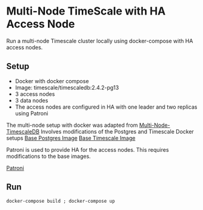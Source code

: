 # Multi-Node TimeScale with HA Access Node
Run a multi-node Timescale cluster locally using docker-compose with HA access nodes.

## Setup

* Docker with docker compose
* Image: timescale/timescaledb:2.4.2-pg13
* 3 access nodes
* 3 data nodes
* The access nodes are configured in HA with one leader and two replicas using Patroni

The multi-node setup with docker was adapted from [Multi-Node-TimescaleDB](https://github.com/binakot/Multi-Node-TimescaleDB)
Involves modifications of the Postgres and Timescale Docker setups
[Base Postgres Image](https://github.com/docker-library/postgres/tree/master/13/alpine)
[Base Timescale Image](https://github.com/timescale/timescaledb-docker)

Patroni is used to provide HA for the access nodes.  This requires modifications to the base images.

[Patroni](https://github.com/zalando/patroni)

## Run

```
docker-compose build ; docker-compose up
```